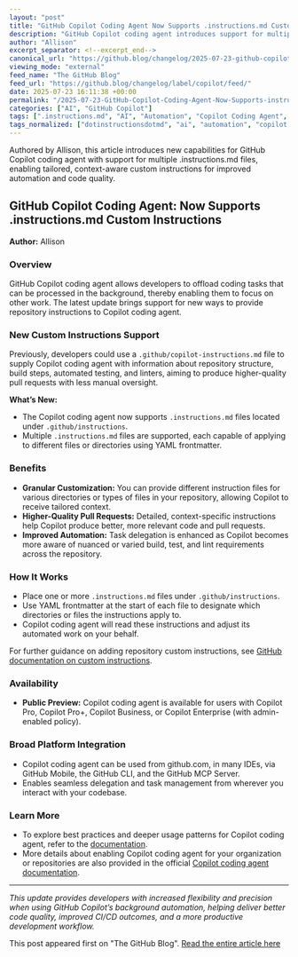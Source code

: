 ```yaml
---
layout: "post"
title: "GitHub Copilot Coding Agent Now Supports .instructions.md Custom Instructions"
description: "GitHub Copilot coding agent introduces support for multiple .instructions.md files, allowing for fine-grained, context-sensitive custom instructions. This enhances automation and code quality, providing developers with better ways to guide Copilot’s behavior at the repository or directory level."
author: "Allison"
excerpt_separator: <!--excerpt_end-->
canonical_url: "https://github.blog/changelog/2025-07-23-github-copilot-coding-agent-now-supports-instructions-md-custom-instructions"
viewing_mode: "external"
feed_name: "The GitHub Blog"
feed_url: "https://github.blog/changelog/label/copilot/feed/"
date: 2025-07-23 16:11:38 +00:00
permalink: "/2025-07-23-GitHub-Copilot-Coding-Agent-Now-Supports-instructionsmd-Custom-Instructions.html"
categories: ["AI", "GitHub Copilot"]
tags: [".instructions.md", "AI", "Automation", "Copilot Coding Agent", "Custom Instructions", "Enterprise", "GitHub CLI", "GitHub Copilot", "IDE Integration", "News", "Pro+", "Pull Requests", "Repository Automation", "Task Delegation", "YAML Frontmatter"]
tags_normalized: ["dotinstructionsdotmd", "ai", "automation", "copilot coding agent", "custom instructions", "enterprise", "github cli", "github copilot", "ide integration", "news", "proplus", "pull requests", "repository automation", "task delegation", "yaml frontmatter"]
---
```


Authored by Allison, this article introduces new capabilities for GitHub Copilot coding agent with support for multiple .instructions.md files, enabling tailored, context-aware custom instructions for improved automation and code quality.<!--excerpt_end-->

## GitHub Copilot Coding Agent: Now Supports .instructions.md Custom Instructions

**Author:** Allison

### Overview

GitHub Copilot coding agent allows developers to offload coding tasks that can be processed in the background, thereby enabling them to focus on other work. The latest update brings support for new ways to provide repository instructions to Copilot coding agent.

### New Custom Instructions Support

Previously, developers could use a `.github/copilot-instructions.md` file to supply Copilot coding agent with information about repository structure, build steps, automated testing, and linters, aiming to produce higher-quality pull requests with less manual oversight.

**What’s New:**

- The Copilot coding agent now supports `.instructions.md` files located under `.github/instructions`.
- Multiple `.instructions.md` files are supported, each capable of applying to different files or directories using YAML frontmatter.

### Benefits

- **Granular Customization:** You can provide different instruction files for various directories or types of files in your repository, allowing Copilot to receive tailored context.
- **Higher-Quality Pull Requests:** Detailed, context-specific instructions help Copilot produce better, more relevant code and pull requests.
- **Improved Automation:** Task delegation is enhanced as Copilot becomes more aware of nuanced or varied build, test, and lint requirements across the repository.

### How It Works

- Place one or more `.instructions.md` files under `.github/instructions`.
- Use YAML frontmatter at the start of each file to designate which directories or files the instructions apply to.
- Copilot coding agent will read these instructions and adjust its automated work on your behalf.

For further guidance on adding repository custom instructions, see [GitHub documentation on custom instructions](https://docs.github.com/enterprise-cloud@latest/copilot/how-tos/custom-instructions/adding-repository-custom-instructions-for-github-copilot).

### Availability

- **Public Preview:** Copilot coding agent is available for users with Copilot Pro, Copilot Pro+, Copilot Business, or Copilot Enterprise (with admin-enabled policy).

### Broad Platform Integration

- Copilot coding agent can be used from github.com, in many IDEs, via GitHub Mobile, the GitHub CLI, and the GitHub MCP Server.
- Enables seamless delegation and task management from wherever you interact with your codebase.

### Learn More

- To explore best practices and deeper usage patterns for Copilot coding agent, refer to the [documentation](https://docs.github.com/enterprise-cloud@latest/copilot/how-tos/agents/copilot-coding-agent/best-practices-for-using-copilot-to-work-on-tasks).
- More details about enabling Copilot coding agent for your organization or repositories are also provided in the official [Copilot coding agent documentation](https://docs.github.com/enterprise-cloud@latest/copilot/how-tos/agents/copilot-coding-agent).

---

*This update provides developers with increased flexibility and precision when using GitHub Copilot’s background automation, helping deliver better code quality, improved CI/CD outcomes, and a more productive development workflow.*

This post appeared first on "The GitHub Blog". [Read the entire article here](https://github.blog/changelog/2025-07-23-github-copilot-coding-agent-now-supports-instructions-md-custom-instructions)
